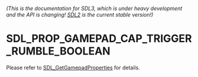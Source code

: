 ###### (This is the documentation for SDL3, which is under heavy development and the API is changing! [SDL2](https://wiki.libsdl.org/SDL2/) is the current stable version!)
# SDL_PROP_GAMEPAD_CAP_TRIGGER_RUMBLE_BOOLEAN

Please refer to [SDL_GetGamepadProperties](SDL_GetGamepadProperties) for details.

